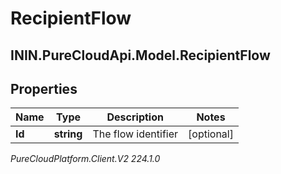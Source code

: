 # RecipientFlow

## ININ.PureCloudApi.Model.RecipientFlow

## Properties

|Name | Type | Description | Notes|
|------------ | ------------- | ------------- | -------------|
| **Id** | **string** | The flow identifier | [optional] |



_PureCloudPlatform.Client.V2 224.1.0_
